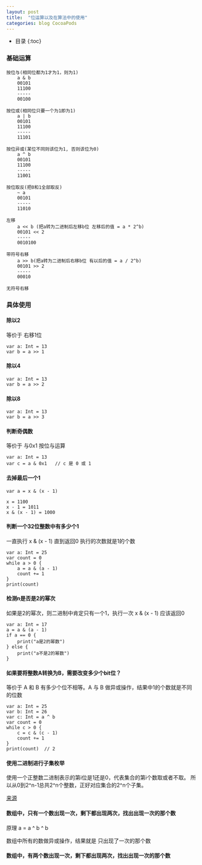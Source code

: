 ```yaml
---
layout: post
title:  "位运算以及在算法中的使用"
categories: blog CocoaPods
---
```


* 目录
{:toc}

### 基础运算

    按位与(相同位都为1才为1，则为1)
        a & b
        00101
        11100
        -----
        00100

    按位或(相同位只要一个为1即为1)
        a | b
        00101
        11100
        -----
        11101

    按位异或(某位不同则该位为1, 否则该位为0)
        a ^ b
        00101
        11100
        -----
        11001

    按位取反(把0和1全部取反)
        ~ a
        00101
        -----
        11010

    左移
        a << b (把a转为二进制后左移b位 左移后的值 = a * 2^b)
        00101 << 2
        -----
        0010100   

    带符号右移
        a >> b(把a转为二进制后右移b位 有以后的值 = a / 2^b)
        00101 >> 2
        -----
        00010

    无符号右移

### 具体使用

#### 除以2

等价于 右移1位


    var a: Int = 13
    var b = a >> 1

#### 除以4

    var a: Int = 13
    var b = a >> 2

#### 除以8

    var a: Int = 13
    var b = a >> 3

#### 判断奇偶数

等价于 与0x1 按位与运算

    var a: Int = 13
    var c = a & 0x1   // c 是 0 或 1

#### 去掉最后一个1

    var a = x & (x - 1) 
    
    x = 1100
    x - 1 = 1011
    x & (x - 1) = 1000

#### 判断一个32位整数中有多少个1

一直执行 x & (x - 1) 直到返回0  执行的次数就是1的个数

    var a: Int = 25
    var count = 0
    while a > 0 {
        a = a & (a - 1)
        count += 1
    }
    print(count)

#### 检测n是否是2的幂次

如果是2的幂次，则二进制中肯定只有一个1，执行一次  x & (x - 1) 应该返回0

    var a: Int = 17
    a = a & (a - 1)
    if a == 0 {
        print("a是2的幂数")
    } else {
        print("a不是2的幂数")
    }

#### 如果要将整数A转换为B，需要改变多少个bit位？

等价于 A 和 B 有多少个位不相等。A 与 B 做异或操作，结果中1的个数就是不同的位数

    var a: Int = 25
    var b: Int = 26
    var c: Int = a ^ b
    var count = 0
    while c > 0 {
        c = c & (c - 1)
        count += 1
    }
    print(count)  // 2

#### 使用二进制进行子集枚举

使用一个正整数二进制表示的第i位是1还是0，代表集合的第i个数取或者不取。 所以从0到2^n-1总共2^n个整数，正好对应集合的2^n个子集。





[来源](https://www.zhihu.com/question/38206659)

#### 数组中，只有一个数出现一次，剩下都出现两次，找出出现一次的那个数

原理  a = a ^ b ^ b

数组中所有的数做异或操作，结果就是 只出现了一次的那个数

#### 数组中，有两个数出现一次，剩下都出现两次，找出出现一次的那个数
